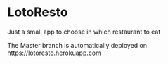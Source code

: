 # LotoResto

Just a small app to choose in which restaurant to eat

The Master branch is automatically deployed on https://lotoresto.herokuapp.com
